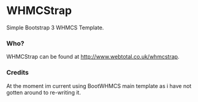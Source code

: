 WHMCStrap
=========

Simple Bootstrap 3 WHMCS Template.

<h3>Who?</h3>

WHMCStrap can be found at http://www.webtotal.co.uk/whmcstrap.

<h3>Credits</h3>
At the moment im current using BootWHMCS main template as i have not gotten around to re-writing it.
